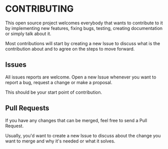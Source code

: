 # CONTRIBUTING

This open source project welcomes everybody that wants to contribute to it by implementing new features, fixing bugs, testing, creating documentation or simply talk about it.

Most contributions will start by creating a new Issue to discuss what is the contribution about and to agree on the steps to move forward.

## Issues

All issues reports are welcome. Open a new Issue whenever you want to report a bug, request a change or make a proposal.

This should be your start point of contribution.


## Pull Requests

If you have any changes that can be merged, feel free to send a Pull Request.

Usually, you'd want to create a new Issue to discuss about the change you want to merge and why it's needed or what it solves.
